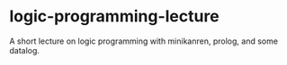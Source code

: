 logic-programming-lecture
=========================

A short lecture on logic programming with minikanren, prolog, and some datalog.
